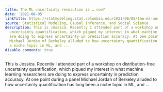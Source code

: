 ```yaml
---
title: The ML uncertainty revolution is … now?
date: '2021-08-05'
linkTitle: https://statmodeling.stat.columbia.edu/2021/08/05/the-ml-uncertainty-revolution-is-now/
source: Statistical Modeling, Causal Inference, and Social Science
description: This is Jessica. Recently I attended part of a workshop on distribution-free
  uncertainty quantification, which piqued my interest in what machine learning researchers
  are doing to express uncertainty in prediction accuracy. At one point during a panel
  Michael Jordan of Berkeley alluded to how uncertainty quantification has long been
  a niche topic in ML, and ...
disable_comments: true
---
```

This is Jessica. Recently I attended part of a workshop on distribution-free uncertainty quantification, which piqued my interest in what machine learning researchers are doing to express uncertainty in prediction accuracy. At one point during a panel Michael Jordan of Berkeley alluded to how uncertainty quantification has long been a niche topic in ML, and ...